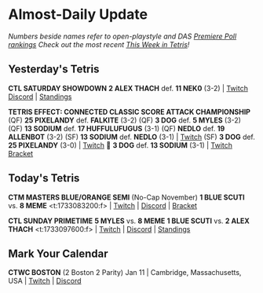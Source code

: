 # Almost-Daily Update
*Numbers beside names refer to open-playstyle and DAS [Premiere Poll rankings](https://docs.google.com/document/d/1Mmn24edltEMq6vdxZxhIAfyUS6F5SwlqIuQ6OmnVsi8/edit?tab=t.0)*
*Check out the most recent [This Week in Tetris](https://www.thisweekintetris.com/2024/11/this-week-in-tetris-october-29-november.html)!*
## Yesterday's Tetris
**CTL SATURDAY SHOWDOWN**
**2 ALEX THACH** def. **11 NEK0** (3-2) | [Twitch](https://www.twitch.tv/videos/2314891031?t=00h18m38s)
[Discord](https://discord.gg/QremKENyzQ) | [Standings](https://ctlscoreboard.herokuapp.com)

**TETRIS EFFECT: CONNECTED CLASSIC SCORE ATTACK CHAMPIONSHIP**
(QF) **25 PIXELANDY** def. **FALKITE** (3-2)
(QF) **3 DOG** def. **5 MYLES** (3-2)
(QF) **13 SODIUM** def. **17 HUFFULUFUGUS** (3-1)
(QF) **NEDLO** def. **19 ALLENBOT** (3-2)
(SF) **13 SODIUM** def. **NEDLO** (3-1) | [Twitch](https://www.twitch.tv/videos/2315271824?t=00h26m00s)
(SF) **3 DOG** def. **25 PIXELANDY** (3-0) | [Twitch](https://www.twitch.tv/videos/2315271824?t=01h11m14s)
🥇 **3 DOG** def. **13 SODIUM** (3-1) | [Twitch](https://www.twitch.tv/videos/2315271824?t=02h18m06s)
[Bracket](https://www.start.gg/tournament/tetris-effect-connected-world-championship-2024/event/classic-score-attack-nov-15-12pm-pt/brackets/1820514/2689477)

## Today's Tetris
**CTM MASTERS BLUE/ORANGE SEMI** (No-Cap November)
**1 BLUE SCUTI** vs. **8 MEME**
<t:1733083200:f> | [Twitch](https://twitch.tv/monthlytetris) | [Discord](https://go.ctm.gg/discord) | [Bracket](https://go.ctm.gg/event/ctm-november-2024/challengers-circuit/)

**CTL SUNDAY PRIMETIME**
**5 MYLES** vs. **8 MEME**
**1 BLUE SCUTI** vs. **2 ALEX THACH**
<t:1733097600:f> | [Twitch](https://www.twitch.tv/classictetrisleague) | [Discord](https://discord.gg/QremKENyzQ) | [Standings](https://ctlscoreboard.herokuapp.com)

## Mark Your Calendar
**CTWC BOSTON** (2 Boston 2 Parity)
Jan 11 | Cambridge, Massachusetts, USA | [Twitch](https://www.twitch.tv/classictetris) | [Discord](https://discord.gg/mBVReaxE9m)